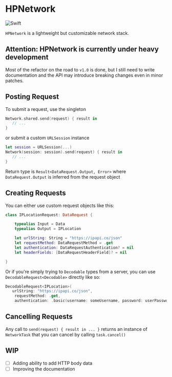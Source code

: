 # HPNetwork
![Swift](https://github.com/henrik-dmg/HPNetwork/workflows/Swift/badge.svg)

`HPNetwork` is a lightweight but customizable network stack.

## Attention: HPNetwork is currently under heavy development
Most of the refactor on the road to `v1.0` is done, but I still need to write documentation and the API may introduce breaking changes even in minor patches.

## Posting Request

To submit a request, use the singleton

```swift
Network.shared.send(request) { result in
   // ...
}
```

or submit a custom `URLSession` instance

```swift
let session = URLSession(...)
Network(session: session).send(request) { result in
   // ...
}
```

Return type is `Result<DataRequest.Output, Error>` where `DataRequest.Output` is inferred from the request object

## Creating Requests

You can either use custom request objects like this:

```swift
class IPLocationRequest: DataRequest {

    typealias Input = Data
    typealias Output = IPLocation

    let urlString: String = "https://ipapi.co/json"
    let requestMethod: DataRequestMethod = .get
    let authentication: DataRequestAuthentication? = nil
    let headerFields: [DataRequestHeaderField]? = nil

}
```

Or if you're simply trying to `Decodable` types from a server, you can use `DecodableRequest<Decodable>` directly like so:

```swift
DecodableRequest<IPLocation>(
   urlString: "https://ipapi.co/json",
	requestMethod: .get,
	authentication: .basic(username: someUsername, password: userPassword))
```

## Cancelling Requests

Any call to `send(request) { result in ... }` returns an instance of `NetworkTask` that you can cancel by calling `task.cancel()`

## WIP

- [ ] Adding ability to add HTTP body data
- [ ] Improving the documentation
